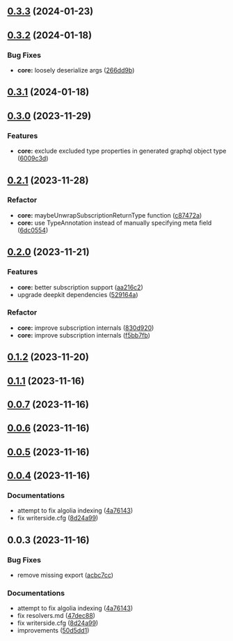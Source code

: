 

## [0.3.3](https://github.com/marcus-sa/deepkit-graphql/compare/core-v0.3.2...core-v0.3.3) (2024-01-23)

## [0.3.2](https://github.com/marcus-sa/deepkit-graphql/compare/core-v0.3.1...core-v0.3.2) (2024-01-18)


### Bug Fixes

* **core:** loosely deserialize args ([266dd9b](https://github.com/marcus-sa/deepkit-graphql/commit/266dd9bca8ae43eb0cb9b1e2a991083a8b3a7978))

## [0.3.1](https://github.com/marcus-sa/deepkit-graphql/compare/core-v0.3.0...core-v0.3.1) (2024-01-18)

## [0.3.0](https://github.com/marcus-sa/deepkit-graphql/compare/core-v0.2.1...core-v0.3.0) (2023-11-29)


### Features

* **core:** exclude excluded type properties in generated graphql object type ([6009c3d](https://github.com/marcus-sa/deepkit-graphql/commit/6009c3d2d4c90658af75f31d6b06af204089be58))

## [0.2.1](https://github.com/marcus-sa/deepkit-graphql/compare/core-v0.2.0...core-v0.2.1) (2023-11-28)


### Refactor

* **core:** maybeUnwrapSubscriptionReturnType function ([c87472a](https://github.com/marcus-sa/deepkit-graphql/commit/c87472af98ab45b730ed0939d807aee94ee75242))
* **core:** use TypeAnnotation instead of manually specifying meta field ([6dc0554](https://github.com/marcus-sa/deepkit-graphql/commit/6dc05546e1b443a4d04bb191539f6369ceed16a9))

## [0.2.0](https://github.com/marcus-sa/deepkit-graphql/compare/core-v0.1.2...core-v0.2.0) (2023-11-21)


### Features

* **core:** better subscription support ([aa216c2](https://github.com/marcus-sa/deepkit-graphql/commit/aa216c220f2a2c030d49263b665a933658982843))
* upgrade deepkit dependencies ([529164a](https://github.com/marcus-sa/deepkit-graphql/commit/529164a3f2dd0088ef4b7b7319ac484e97562312))


### Refactor

* **core:** improve subscription internals ([830d920](https://github.com/marcus-sa/deepkit-graphql/commit/830d9202c90ab2a91889b74da823c948abbede34))
* **core:** improve subscription internals ([f5bb7fb](https://github.com/marcus-sa/deepkit-graphql/commit/f5bb7fbc417c9a34b11ac7909c60f0ffe987e1ab))

## [0.1.2](https://github.com/marcus-sa/deepkit-graphql/compare/core-v0.1.1...core-v0.1.2) (2023-11-20)

## [0.1.1](https://github.com/marcus-sa/deepkit-graphql/compare/core-v0.0.7...core-v0.1.1) (2023-11-16)

## [0.0.7](https://github.com/marcus-sa/deepkit-graphql/compare/core-v0.0.6...core-v0.0.7) (2023-11-16)

## [0.0.6](https://github.com/marcus-sa/deepkit-graphql/compare/core-v0.0.5...core-v0.0.6) (2023-11-16)

## [0.0.5](https://github.com/marcus-sa/deepkit-graphql/compare/core-v0.0.3...core-v0.0.5) (2023-11-16)

## [0.0.4](https://github.com/marcus-sa/deepkit-graphql/compare/core-v0.0.8...core-v0.0.4) (2023-11-16)


### Documentations

* attempt to fix algolia indexing ([4a76143](https://github.com/marcus-sa/deepkit-graphql/commit/4a76143689fa6cabb49148d83bfb425b626315fe))
* fix writerside.cfg ([8d24a99](https://github.com/marcus-sa/deepkit-graphql/commit/8d24a992e4290c4f73b548e8c0012cbaba7cb3ad))

## 0.0.3 (2023-11-16)


### Bug Fixes

* remove missing export ([acbc7cc](https://github.com/marcus-sa/deepkit-graphql/commit/acbc7cca373ffd1ad2ce27ba40847c0fc964b603))


### Documentations

* attempt to fix algolia indexing ([4a76143](https://github.com/marcus-sa/deepkit-graphql/commit/4a76143689fa6cabb49148d83bfb425b626315fe))
* fix resolvers.md ([47dec88](https://github.com/marcus-sa/deepkit-graphql/commit/47dec88b71546684c4532f83a2287c53fbd2d0a2))
* fix writerside.cfg ([8d24a99](https://github.com/marcus-sa/deepkit-graphql/commit/8d24a992e4290c4f73b548e8c0012cbaba7cb3ad))
* improvements ([50d5dd1](https://github.com/marcus-sa/deepkit-graphql/commit/50d5dd1a1ac11cb57d629584cb570176b2d65652))
